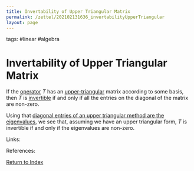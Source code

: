 ```yaml
---
title: Invertability of Upper Triangular Matrix 
permalink: /zettel/202102131636_invertabilityUpperTriangular
layout: page
---
```

tags: #linear #algebra

# Invertability of Upper Triangular Matrix 

If the [operator](202102082104_operatorDefinition) $T$ has an [upper-triangular](202102131604_upperTriangularMatrix) matrix 
according to some basis, then $T$ is [invertible](202102081851_invertibleMap) if and only if 
all the entries on the diagonal of the matrix are non-zero.

Using that [diagonal entries of an upper triangular method are the eigenvalues](202102131639_eigenvaluesUpperTriangular), we see that, assuming 
we have an upper triangular form, $T$ is invertible if and only if the eigenvalues are non-zero.

Links: 

References: 

[Return to Index](index)